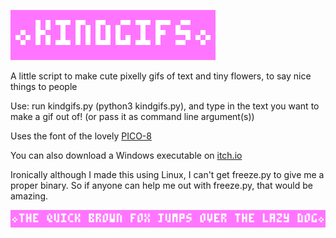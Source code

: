 ![kindgifs](https://raw.githubusercontent.com/ianfare/kindgifs/master/kindgifs.gif)

A little script to make cute pixelly gifs of text and tiny flowers, to say nice things to people

Use: run kindgifs.py (python3 kindgifs.py), and type in the text you want to make a gif out of! (or pass it as command line argument(s))

Uses the font of the lovely [PICO-8](http://www.lexaloffle.com/pico-8.php)

You can also download a Windows executable on [itch.io](https://piconaut.itch.io/kindgifs)

Ironically although I made this using Linux, I can't get freeze.py to give me a proper binary. So if anyone can help me out with freeze.py, that would be amazing.

![the quick brown fox jumps over the lazy dog](https://raw.githubusercontent.com/ianfare/kindgifs/master/the_quick_brown_fox_jumps_over_the_lazy_dog.gif)
